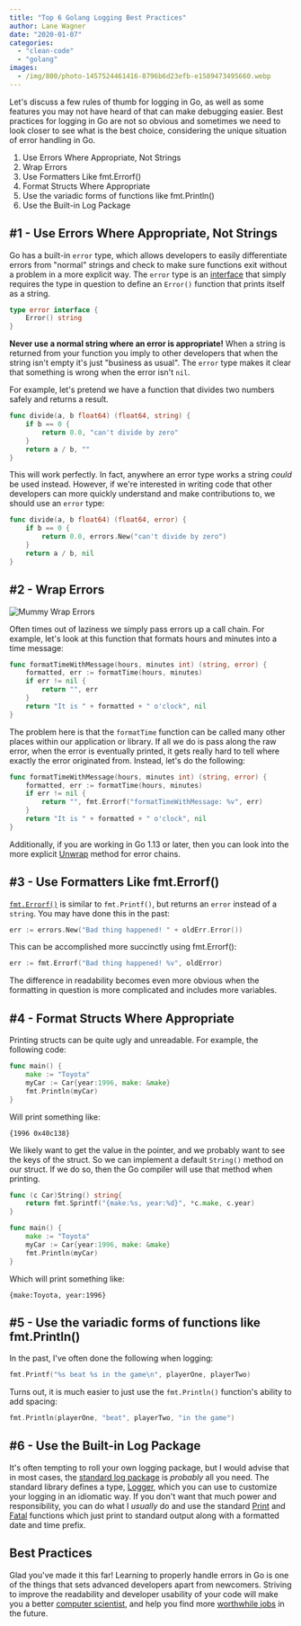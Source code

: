 ```yaml
---
title: "Top 6 Golang Logging Best Practices"
author: Lane Wagner
date: "2020-01-07"
categories: 
  - "clean-code"
  - "golang"
images:
  - /img/800/photo-1457524461416-8796b6d23efb-e1589473495660.webp
---
```


Let's discuss a few rules of thumb for logging in Go, as well as some features you may not have heard of that can make debugging easier. Best practices for logging in Go are not so obvious and sometimes we need to look closer to see what is the best choice, considering the unique situation of error handling in Go.

1. Use Errors Where Appropriate, Not Strings
2. Wrap Errors
3. Use Formatters Like fmt.Errorf()
4. Format Structs Where Appropriate
5. Use the variadic forms of functions like fmt.Println()
6. Use the Built-in Log Package

## #1 - Use Errors Where Appropriate, Not Strings

Go has a built-in `error` type, which allows developers to easily differentiate errors from "normal" strings and check to make sure functions exit without a problem in a more explicit way. The `error` type is an [interface](/golang/golang-interfaces/) that simply requires the type in question to define an `Error()` function that prints itself as a string.

```go
type error interface {
    Error() string
}
```

**Never use a normal string where an error is appropriate!** When a string is returned from your function you imply to other developers that when the string isn't empty it's just "business as usual". The `error` type makes it clear that something is wrong when the error isn't `nil`.

For example, let's pretend we have a function that divides two numbers safely and returns a result.

```go
func divide(a, b float64) (float64, string) {
    if b == 0 {
        return 0.0, "can't divide by zero"
    }
    return a / b, ""
}
```

This will work perfectly. In fact, anywhere an error type works a string _could_ be used instead. However, if we're interested in writing code that other developers can more quickly understand and make contributions to, we should use an `error` type:

```go
func divide(a, b float64) (float64, error) {
    if b == 0 {
        return 0.0, errors.New("can't divide by zero")
    }
    return a / b, nil
}
```

## #2 - Wrap Errors

![Mummy Wrap Errors](/img/800/mummy_0.jpg)

Often times out of laziness we simply pass errors up a call chain. For example, let's look at this function that formats hours and minutes into a time message:

```go
func formatTimeWithMessage(hours, minutes int) (string, error) {
	formatted, err := formatTime(hours, minutes)
	if err != nil {
		return "", err
	}
	return "It is " + formatted + " o'clock", nil
}
```

The problem here is that the `formatTime` function can be called many other places within our application or library. If all we do is pass along the raw error, when the error is eventually printed, it gets really hard to tell where exactly the error originated from. Instead, let's do the following:

```go
func formatTimeWithMessage(hours, minutes int) (string, error) {
	formatted, err := formatTime(hours, minutes)
	if err != nil {
		return "", fmt.Errorf("formatTimeWithMessage: %v", err)
	}
	return "It is " + formatted + " o'clock", nil
}
```

Additionally, if you are working in Go 1.13 or later, then you can look into the more explicit [Unwrap](https://blog.golang.org/go1.13-errors#TOC_3.1.) method for error chains.

## #3 - Use Formatters Like fmt.Errorf()

[`fmt.Errorf()`](https://golang.org/pkg/fmt/#Errorf) is similar to `fmt.Printf()`, but returns an `error` instead of a `string`. You may have done this in the past:

```go
err := errors.New("Bad thing happened! " + oldErr.Error()) 
```

This can be accomplished more succinctly using fmt.Errorf():

```go
err := fmt.Errorf("Bad thing happened! %v", oldError) 
```

The difference in readability becomes even more obvious when the formatting in question is more complicated and includes more variables.

## #4 - Format Structs Where Appropriate

Printing structs can be quite ugly and unreadable. For example, the following code:

```go
func main() {
    make := "Toyota"
    myCar := Car{year:1996, make: &make}
    fmt.Println(myCar)
}
```

Will print something like:

```
{1996 0x40c138}
```

We likely want to get the value in the pointer, and we probably want to see the keys of the struct. So we can implement a default `String()` method on our struct. If we do so, then the Go compiler will use that method when printing.

```go
func (c Car)String() string{
    return fmt.Sprintf("{make:%s, year:%d}", *c.make, c.year)
}

func main() {
    make := "Toyota"
    myCar := Car{year:1996, make: &make}
    fmt.Println(myCar)
}
```

Which will print something like:

```
{make:Toyota, year:1996}
```

## #5 - Use the variadic forms of functions like fmt.Println()

In the past, I've often done the following when logging:

```go
fmt.Printf("%s beat %s in the game\n", playerOne, playerTwo)
```

Turns out, it is much easier to just use the `fmt.Println()` function's ability to add spacing:

```go
fmt.Println(playerOne, "beat", playerTwo, "in the game")
```

## #6 - Use the Built-in Log Package

It's often tempting to roll your own logging package, but I would advise that in most cases, the [standard log package](https://golang.org/pkg/log/) is _probably_ all you need. The standard library defines a type, [Logger](https://golang.org/pkg/log/#Logger), which you can use to customize your logging in an idiomatic way. If you don't want that much power and responsibility, you can do what I _usually_ do and use the standard [Print](https://golang.org/pkg/log/#Print) and [Fatal](https://golang.org/pkg/log/#Fatal) functions which just print to standard output along with a formatted date and time prefix.

## Best Practices

Glad you've made it this far! Learning to properly handle errors in Go is one of the things that sets advanced developers apart from newcomers. Striving to improve the readability and developer usability of your code will make you a better [computer scientist](/computer-science/comprehensive-guide-to-learn-computer-science-online/), and help you find more [worthwhile jobs](/computer-science/highest-paying-computer-science-jobs/) in the future.
